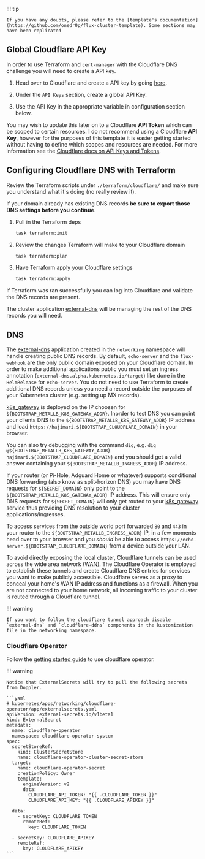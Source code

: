 !!! tip

    If you have any doubts, please refer to the [template's documentation](https://github.com/onedr0p/flux-cluster-template). Some sections may have been replicated


## Global Cloudflare API Key

In order to use Terraform and `cert-manager` with the Cloudflare DNS challenge you will need to create a API key.

1. Head over to Cloudflare and create a API key by going [here](https://dash.cloudflare.com/profile/api-tokens).

2. Under the `API Keys` section, create a global API Key.

3. Use the API Key in the appropriate variable in configuration section below.

You may wish to update this later on to a Cloudflare **API Token** which can be scoped to certain resources. I do not recommend using a Cloudflare **API Key**, however for the purposes of this template it is easier getting started without having to define which scopes and resources are needed. For more information see the [Cloudflare docs on API Keys and Tokens](https://developers.cloudflare.com/api/).

## Configuring Cloudflare DNS with Terraform

Review the Terraform scripts under `./terraform/cloudflare/` and make sure you understand what it's doing (no really review it).

If your domain already has existing DNS records **be sure to export those DNS settings before you continue**.

1. Pull in the Terraform deps

    ```sh
    task terraform:init
    ```

2. Review the changes Terraform will make to your Cloudflare domain

    ```sh
    task terraform:plan
    ```

3. Have Terraform apply your Cloudflare settings

    ```sh
    task terraform:apply
    ```

If Terraform was ran successfully you can log into Cloudflare and validate the DNS records are present.

The cluster application [external-dns](https://github.com/kubernetes-sigs/external-dns) will be managing the rest of the DNS records you will need.

## DNS

The [external-dns](https://github.com/kubernetes-sigs/external-dns) application created in the `networking` namespace will handle creating public DNS records. By default, `echo-server` and the `flux-webhook` are the only public domain exposed on your Cloudflare domain. In order to make additional applications public you must set an ingress annotation (`external-dns.alpha.kubernetes.io/target`) like done in the `HelmRelease` for `echo-server`. You do not need to use Terraform to create additional DNS records unless you need a record outside the purposes of your Kubernetes cluster (e.g. setting up MX records).

[k8s_gateway](https://github.com/ori-edge/k8s_gateway) is deployed on the IP choosen for `${BOOTSTRAP_METALLB_K8S_GATEWAY_ADDR}`. Inorder to test DNS you can point your clients DNS to the `${BOOTSTRAP_METALLB_K8S_GATEWAY_ADDR}` IP address and load `https://hajimari.${BOOTSTRAP_CLOUDFLARE_DOMAIN}` in your browser.

You can also try debugging with the command `dig`, e.g. `dig @${BOOTSTRAP_METALLB_K8S_GATEWAY_ADDR} hajimari.${BOOTSTRAP_CLOUDFLARE_DOMAIN}` and you should get a valid answer containing your `${BOOTSTRAP_METALLB_INGRESS_ADDR}` IP address.

If your router (or Pi-Hole, Adguard Home or whatever) supports conditional DNS forwarding (also know as split-horizon DNS) you may have DNS requests for `${SECRET_DOMAIN}` only point to the  `${BOOTSTRAP_METALLB_K8S_GATEWAY_ADDR}` IP address. This will ensure only DNS requests for `${SECRET_DOMAIN}` will only get routed to your [k8s_gateway](https://github.com/ori-edge/k8s_gateway) service thus providing DNS resolution to your cluster applications/ingresses.

To access services from the outside world port forwarded `80` and `443` in your router to the `${BOOTSTRAP_METALLB_INGRESS_ADDR}` IP, in a few moments head over to your browser and you _should_ be able to access `https://echo-server.${BOOTSTRAP_CLOUDFLARE_DOMAIN}` from a device outside your LAN.

To avoid directly exposing the local cluster, Cloudflare tunnels can be used across the wide area network (WAN). The Cloudflare Operator is employed to establish these tunnels and create Cloudflare DNS entries for services you want to make publicly accessible. Cloudflare serves as a proxy to conceal your home's WAN IP address and functions as a firewall. When you are not connected to your home network, all incoming traffic to your cluster is routed through a Cloudflare tunnel.


!!! warning

    If you want to follow the cloudflare tunnel approach disable `external-dns` and `cloudflare-ddns` components in the kustomization file in the networking namespace.

### Cloudflare Operator

Follow the [getting started guide](https://github.com/adyanth/cloudflare-operator/blob/main/docs/getting-started.md) to use cloudflare operator.


!!! warning

    Notice that ExternalSecrets will try to pull the following secrets from Doppler.

    ```yaml
    # kubernetes/apps/networking/cloudflare-operator/app/externalsecrets.yaml
    apiVersion: external-secrets.io/v1beta1
    kind: ExternalSecret
    metadata:
      name: cloudflare-operator
      namespace: cloudflare-operator-system
    spec:
      secretStoreRef:
        kind: ClusterSecretStore
        name: cloudflare-operator-cluster-secret-store
      target:
        name: cloudflare-operator-secret
        creationPolicy: Owner
        template:
          engineVersion: v2
          data:
            CLOUDFLARE_API_TOKEN: "{{ .CLOUDFLARE_TOKEN }}"
            CLOUDFLARE_API_KEY: "{{ .CLOUDFLARE_APIKEY }}"

      data:
        - secretKey: CLOUDFLARE_TOKEN
          remoteRef:
            key: CLOUDFLARE_TOKEN

      - secretKey: CLOUDFLARE_APIKEY
        remoteRef:
          key: CLOUDFLARE_APIKEY
    ```

